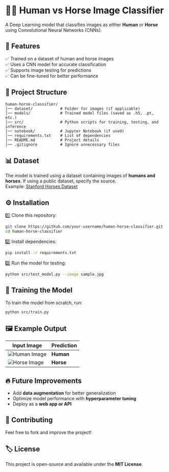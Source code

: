 # 🐴🤖 Human vs Horse Image Classifier  

A Deep Learning model that classifies images as either **Human** or **Horse** using Convolutional Neural Networks (CNNs).  

## 🚀 Features  
✅ Trained on a dataset of human and horse images  
✅ Uses a CNN model for accurate classification  
✅ Supports image testing for predictions  
✅ Can be fine-tuned for better performance  

## 📂 Project Structure  
```
human-horse-classifier/
│── dataset/            # Folder for images (if applicable)
│── models/             # Trained model files (saved as .h5, .pt, etc.)
│── src/                # Python scripts for training, testing, and inference
│── notebook/           # Jupyter Notebook (if used)
│── requirements.txt    # List of dependencies
│── README.md           # Project details
│── .gitignore          # Ignore unnecessary files
```

## 📊 Dataset  
The model is trained using a dataset containing images of **humans and horses**. If using a public dataset, specify the source.  
Example: [Stanford Horses Dataset](http://vision.stanford.edu/Datasets/)

## ⚙️ Installation  
1️⃣ Clone this repository:  
```bash
git clone https://github.com/your-username/human-horse-classifier.git
cd human-horse-classifier
```
2️⃣ Install dependencies:  
```bash
pip install -r requirements.txt
```
3️⃣ Run the model for testing:  
```bash
python src/test_model.py --image sample.jpg
```

## 🎯 Training the Model  
To train the model from scratch, run:  
```bash
python src/train.py
```

## 🖼️ Example Output  
| Input Image | Prediction |
|-------------|-----------|
| ![Human Image](example-human.jpg) | **Human** |
| ![Horse Image](example-horse.jpg) | **Horse** |

## 🔥 Future Improvements  
- Add **data augmentation** for better generalization  
- Optimize model performance with **hyperparameter tuning**  
- Deploy as a **web app or API**  

## 📌 Contributing  
Feel free to fork and improve the project!  

## 🏷 License  
This project is open-source and available under the **MIT License**. 
